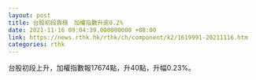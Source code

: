 ```yaml
---
layout: post
title: 台股初段靠穩　加權指數升逾0.2%
date: 2021-11-16 09:04:39.000000000 +08:00
link: https://news.rthk.hk/rthk/ch/component/k2/1619991-20211116.htm
categories: rthk
---
```


台股初段上升，加權指數報17674點，升40點，升幅0.23%。
